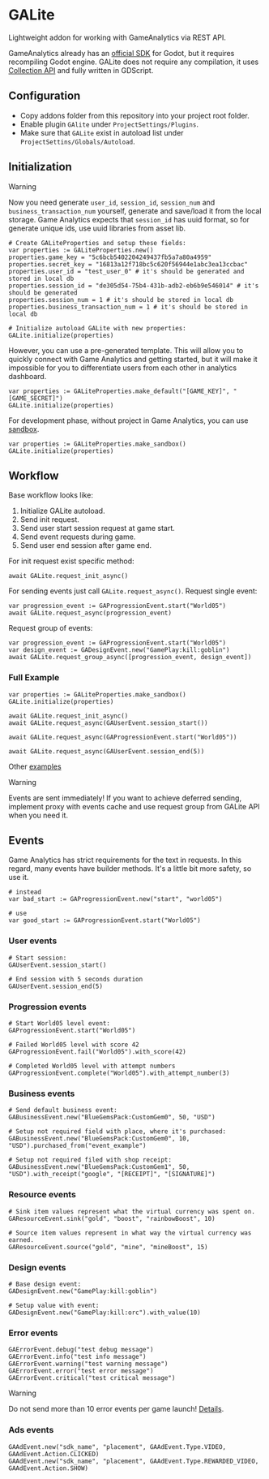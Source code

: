 # GALite

Lightweight addon for working with GameAnalytics via REST API. 

GameAnalytics already has an [official SDK](https://github.com/GameAnalytics/GA-SDK-GODOT) for Godot, but it requires recompiling Godot engine. GALite does not require any compilation, it uses [Collection API](https://docs.gameanalytics.com/integrations/api/overview) and fully written in GDScript.

## Configuration

* Copy addons folder from this repository into your project root folder.
* Enable plugin `GAlite` under `ProjectSettings/Plugins`.
* Make sure that `GALite` exist in autoload list under `ProjectSettins/Globals/Autoload`.

## Initialization

> [!WARNING]
> Now you need generate `user_id`, `session_id`, `session_num` and `business_transaction_num` yourself, generate and save/load it from the local storage. Game Analytics expects that `session_id` has uuid format, so for generate unique ids, use uuid libraries from asset lib.

```gdscript
# Create GALiteProperties and setup these fields:
var properties := GALiteProperties.new()
properties.game_key = "5c6bcb5402204249437fb5a7a80a4959"
properties.secret_key = "16813a12f718bc5c620f56944e1abc3ea13ccbac"
properties.user_id = "test_user_0" # it's should be generated and stored in local db
properties.session_id = "de305d54-75b4-431b-adb2-eb6b9e546014" # it's should be generated
properties.session_num = 1 # it's should be stored in local db
properties.business_transaction_num = 1 # it's should be stored in local db

# Initialize autoload GALite with new properties:
GALite.initialize(properties)
```

However, you can use a pre-generated template. This will allow you to quickly connect with Game Analytics and getting started, but it will make it impossible for you to differentiate users from each other in analytics dashboard.

```gdscript
var properties := GALiteProperties.make_default("[GAME_KEY]", "[GAME_SECRET]")
GALite.initialize(properties)
```

For development phase, without project in Game Analytics, you can use [sandbox](https://docs.gameanalytics.com/integrations/api/setup#sandbox).

```gdscript
var properties := GALiteProperties.make_sandbox()
GALite.initialize(properties)
```

## Workflow

Base workflow looks like:

1. Initialize GALite autoload.
2. Send init request.
3. Send user start session request at game start.
4. Send event requests during game.
5. Send user end session after game end.

For init request exist specific method:

```gdscript
await GALite.request_init_async()
```

For sending events just call `GALite.request_async()`. Request single event:

```gdscript
var progression_event := GAProgressionEvent.start("World05")
await GALite.request_async(progression_event)
```

Request group of events:

```gdscript
var progression_event := GAProgressionEvent.start("World05")
var design_event := GADesignEvent.new("GamePlay:kill:goblin")
await GALite.request_group_async([progression_event, design_event])
```

### Full Example

```gdscript
var properties := GALiteProperties.make_sandbox()
GALite.initialize(properties)

await GALite.request_init_async()
await GALite.request_async(GAUserEvent.session_start())

await GALite.request_async(GAProgressionEvent.start("World05"))

await GALite.request_async(GAUserEvent.session_end(5))
```

Other [examples](https://github.com/Scrawach/galite/tree/master/addons/galite/examples)

> [!WARNING]
> Events are sent immediately! If you want to achieve deferred sending, implement proxy with events cache and use request group from GALite API when you need it.

## Events

Game Analytics has strict requirements for the text in requests. In this regard, many events have builder methods. It's a little bit more safety, so use it.

```gdscript
# instead
var bad_start := GAProgressionEvent.new("start", "world05")

# use
var good_start := GAProgressionEvent.start("World05")
```

### User events

```gdscript
# Start session:
GAUserEvent.session_start()

# End session with 5 seconds duration
GAUserEvent.session_end(5)
```

### Progression events

```gdscript
# Start World05 level event:
GAProgressionEvent.start("World05")

# Failed World05 level with score 42
GAProgressionEvent.fail("World05").with_score(42)

# Completed World05 level with attempt numbers
GAProgressionEvent.complete("World05").with_attempt_number(3)
```

### Business events

```gdscript
# Send default business event:
GABusinessEvent.new("BlueGemsPack:CustomGem0", 50, "USD")

# Setup not required field with place, where it's purchased:
GABusinessEvent.new("BlueGemsPack:CustomGem0", 10, "USD").purchased_from("event_example")

# Setup not required filed with shop receipt:
GABusinessEvent.new("BlueGemsPack:CustomGem1", 50, "USD").with_receipt("google", "[RECEIPT]", "[SIGNATURE]")
```

### Resource events

```gdscript
# Sink item values represent what the virtual currency was spent on.
GAResourceEvent.sink("gold", "boost", "rainbowBoost", 10)

# Source item values represent in what way the virtual currency was earned.
GAResourceEvent.source("gold", "mine", "mineBoost", 15)
```

### Design events

```gdscript
# Base design event:
GADesignEvent.new("GamePlay:kill:goblin")

# Setup value with event:
GADesignEvent.new("GamePlay:kill:orc").with_value(10)
```

### Error events

```gdscript
GAErrorEvent.debug("test debug message")
GAErrorEvent.info("test info message")
GAErrorEvent.warning("test warning message")
GAErrorEvent.error("test error message")
GAErrorEvent.critical("test critical message")
```

> [!WARNING]
> Do not send more than 10 error events per game launch! [Details](https://docs.gameanalytics.com/integrations/api/event-types#error-events).

### Ads events

```gdscript
GAAdEvent.new("sdk_name", "placement", GAAdEvent.Type.VIDEO, GAAdEvent.Action.CLICKED)
GAAdEvent.new("sdk_name", "placement", GAAdEvent.Type.REWARDED_VIDEO, GAAdEvent.Action.SHOW)
```

